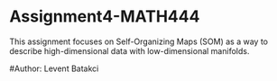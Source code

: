 # Assignment4-MATH444
This assignment focuses on Self-Organizing Maps (SOM) as a way to describe high-dimensional data with low-dimensional manifolds.

#Author: Levent Batakci
